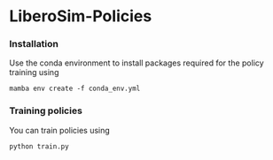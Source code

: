 # LiberoSim-Policies

### Installation

Use the conda environment to install packages required for the policy training using

`mamba env create -f conda_env.yml`

### Training policies

You can train policies using 

`python train.py`
